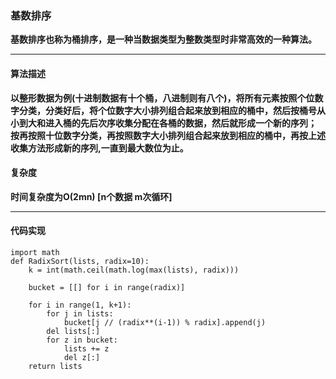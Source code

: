 ### 基数排序
**基数排序也称为桶排序，是一种当数据类型为整数类型时非常高效的一种算法。**
****
#### 算法描述
**以整形数据为例(十进制数据有十个桶，八进制则有八个)，将所有元素按照个位数字分类，分类好后，将个位数字大小排列组合起来放到相应的桶中，然后按桶号从小到大和进入桶的先后次序收集分配在各桶的数据，然后就形成一个新的序列；<br>按再按照十位数字分类，再按照数字大小排列组合起来放到相应的桶中，再按上述收集方法形成新的序列,一直到最大数位为止。**

#### 复杂度
**时间复杂度为O(2mn) [n个数据 m次循环]**
****
#### 代码实现
```
import math
def RadixSort(lists, radix=10):
    k = int(math.ceil(math.log(max(lists), radix)))
    
    bucket = [[] for i in range(radix)]
    
    for i in range(1, k+1):
        for j in lists:
            bucket[j // (radix**(i-1)) % radix].append(j)
        del lists[:]
        for z in bucket:
            lists += z
            del z[:]
    return lists
```